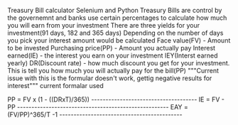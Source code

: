 Treasury Bill calculator
Selenium and Python
Treasury Bills are control by the governemnt and banks use certain percentages to calculate how much you will earn from your investment 
There are three yields for your investment(91 days, 182 and 365 days)
Depending on the number of days you pick your interest amount would be calculated
Face value(FV) - Amount to be invested 
Purchasing price(PP) - Amount you actually pay
Interest earned(IE) - the interest you earn on your investment
IEY(Interst earned yearly)
DR(Discount rate) - how much discount you get for your investment. This is tell you how much you will actually pay for the bill(PP)
"""Current issue with this is the formular doesn't work, gettig negative results for interest"""
current formalar used 

PP = FV x (1 - ((DRxT)/365)) -------------------------------------
IE = FV - PP -----------------------------------------------------
EAY = (FV/PP)^365/T -1 -------------------------------------------

